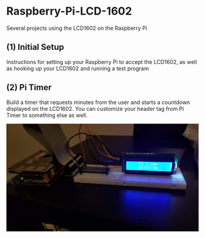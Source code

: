 # Raspberry-Pi-LCD-1602
 Several projects using the LCD1602 on the Raspberry Pi

## (1) Initial Setup
Instructions for setting up your Raspberry Pi to accept the LCD1602, as well as hooking up your LCD1602 and running a test program  

## (2) Pi Timer  
Build a timer that requests minutes from the user and starts a countdown displayed on the LCD1602. You can customize your header tag from Pi Timer to something else as well.

![image](02-Timer/timer.jpg)
